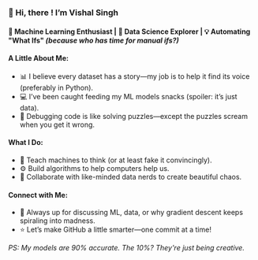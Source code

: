 ### 👋 Hi, there ! I’m Vishal Singh

#### 🤖 Machine Learning Enthusiast | 🧠 Data Science Explorer | 💡 Automating "What Ifs" *(because who has time for manual ifs?)*

#### A Little About Me:

* 📊 I believe every dataset has a story—my job is to help it find its voice (preferably in Python).
* 💻 I’ve been caught feeding my ML models snacks (spoiler: it’s just data).
* 🧩 Debugging code is like solving puzzles—except the puzzles scream when you get it wrong.
  
#### What I Do:
* 🌱 Teach machines to think (or at least fake it convincingly).
* ⚙️ Build algorithms to help computers help us.
* 🤝 Collaborate with like-minded data nerds to create beautiful chaos.

#### Connect with Me:
* 💬 Always up for discussing ML, data, or why gradient descent keeps spiraling into madness.
* ⭐ Let’s make GitHub a little smarter—one commit at a time!

*PS: My models are 90% accurate. The 10%? They're just being creative.*
